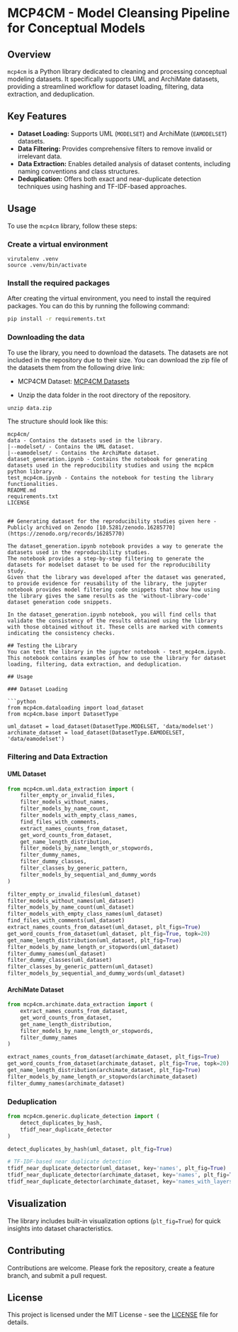 # MCP4CM - Model Cleansing Pipeline for Conceptual Models

## Overview

`mcp4cm` is a Python library dedicated to cleaning and processing conceptual modeling datasets. It specifically supports UML and ArchiMate datasets, providing a streamlined workflow for dataset loading, filtering, data extraction, and deduplication.

## Key Features

* **Dataset Loading:** Supports UML (`MODELSET`) and ArchiMate (`EAMODELSET`) datasets.
* **Data Filtering:** Provides comprehensive filters to remove invalid or irrelevant data.
* **Data Extraction:** Enables detailed analysis of dataset contents, including naming conventions and class structures.
* **Deduplication:** Offers both exact and near-duplicate detection techniques using hashing and TF-IDF-based approaches.

## Usage

To use the `mcp4cm` library, follow these steps:

### Create a virtual environment


```bash/powershell
virutalenv .venv
source .venv/bin/activate
```

### Install the required packages
After creating the virtual environment, you need to install the required packages. You can do this by running the following command:

```bash
pip install -r requirements.txt
```

### Downloading the data
To use the library, you need to download the datasets. The datasets are not included in the repository due to their size. You can download the zip file of the datasets them from the following drive link:
- MCP4CM Dataset: [MCP4CM Datasets](https://drive.google.com/file/d/1ZSTQvsim_sCX76qfx86Df3bHDtFM7tR0/view?usp=sharing)

- Unzip the data folder in the root directory of the repository. 

```
unzip data.zip
```

The structure should look like this:
```
mcp4cm/
data - Contains the datasets used in the library.
|--modelset/ - Contains the UML dataset.
|--eamodelset/ - Contains the ArchiMate dataset.
dataset_generation.ipynb - Contains the notebook for generating datasets used in the reproducibility studies and using the mcp4cm python library.
test_mcp4cm.ipynb - Contains the notebook for testing the library functionalities.
README.md
requirements.txt
LICENSE


## Generating dataset for the reproducibility studies given here - 
Publicly archived on Zenodo [10.5281/zenodo.16285770] (https://zenodo.org/records/16285770)

The dataset_generation.ipynb notebook provides a way to generate the datasets used in the reproducibility studies. 
The notebook provides a step-by-step filtering to generate the datasets for modelset dataset to be used for the reproducibility study.
Given that the library was developed after the dataset was generated, to provide evidence for reusability of the library, the jupyter notebook provides model filtering code snippets that show how using the library gives the same results as the 'without-library-code' dataset generation code snippets.

In the dataset_generation.ipynb notebook, you will find cells that validate the consistency of the results obtained using the library with those obtained without it. These cells are marked with comments indicating the consistency checks.

## Testing the Library
You can test the library in the jupyter notebook - test_mcp4cm.ipynb. This notebook contains examples of how to use the library for dataset loading, filtering, data extraction, and deduplication.

## Usage

### Dataset Loading

```python
from mcp4cm.dataloading import load_dataset
from mcp4cm.base import DatasetType

uml_dataset = load_dataset(DatasetType.MODELSET, 'data/modelset')
archimate_dataset = load_dataset(DatasetType.EAMODELSET, 'data/eamodelset')
```

### Filtering and Data Extraction

#### UML Dataset

```python
from mcp4cm.uml.data_extraction import (
    filter_empty_or_invalid_files,
    filter_models_without_names,
    filter_models_by_name_count,
    filter_models_with_empty_class_names,
    find_files_with_comments,
    extract_names_counts_from_dataset,
    get_word_counts_from_dataset,
    get_name_length_distribution,
    filter_models_by_name_length_or_stopwords,
    filter_dummy_names,
    filter_dummy_classes,
    filter_classes_by_generic_pattern,
    filter_models_by_sequential_and_dummy_words
)

filter_empty_or_invalid_files(uml_dataset)
filter_models_without_names(uml_dataset)
filter_models_by_name_count(uml_dataset)
filter_models_with_empty_class_names(uml_dataset)
find_files_with_comments(uml_dataset)
extract_names_counts_from_dataset(uml_dataset, plt_figs=True)
get_word_counts_from_dataset(uml_dataset, plt_fig=True, topk=20)
get_name_length_distribution(uml_dataset, plt_fig=True)
filter_models_by_name_length_or_stopwords(uml_dataset)
filter_dummy_names(uml_dataset)
filter_dummy_classes(uml_dataset)
filter_classes_by_generic_pattern(uml_dataset)
filter_models_by_sequential_and_dummy_words(uml_dataset)
```

#### ArchiMate Dataset

```python
from mcp4cm.archimate.data_extraction import (
    extract_names_counts_from_dataset,
    get_word_counts_from_dataset,
    get_name_length_distribution,
    filter_models_by_name_length_or_stopwords,
    filter_dummy_names
)

extract_names_counts_from_dataset(archimate_dataset, plt_figs=True)
get_word_counts_from_dataset(archimate_dataset, plt_fig=True, topk=20)
get_name_length_distribution(archimate_dataset, plt_fig=True)
filter_models_by_name_length_or_stopwords(archimate_dataset)
filter_dummy_names(archimate_dataset)
```

### Deduplication

```python
from mcp4cm.generic.duplicate_detection import (
    detect_duplicates_by_hash,
    tfidf_near_duplicate_detector
)

detect_duplicates_by_hash(uml_dataset, plt_fig=True)

# TF-IDF-based near duplicate detection
tfidf_near_duplicate_detector(uml_dataset, key='names', plt_fig=True)
tfidf_near_duplicate_detector(archimate_dataset, key='names', plt_fig=True)
tfidf_near_duplicate_detector(archimate_dataset, key='names_with_layers_and_types', plt_fig=True)
```

## Visualization

The library includes built-in visualization options (`plt_fig=True`) for quick insights into dataset characteristics.

## Contributing

Contributions are welcome. Please fork the repository, create a feature branch, and submit a pull request.

## License

This project is licensed under the MIT License - see the [LICENSE](LICENSE) file for details.
```
